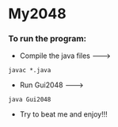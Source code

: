 # My2048
### To run the program:
  * Compile the java files ---> 
  ```
  javac *.java  
  ```
  * Run Gui2048 ---> 
  ```
  java Gui2048
  ```
  * Try to beat me and enjoy!!!
